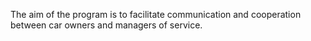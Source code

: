 The aim of the program is to facilitate communication and cooperation between car owners and managers of service.